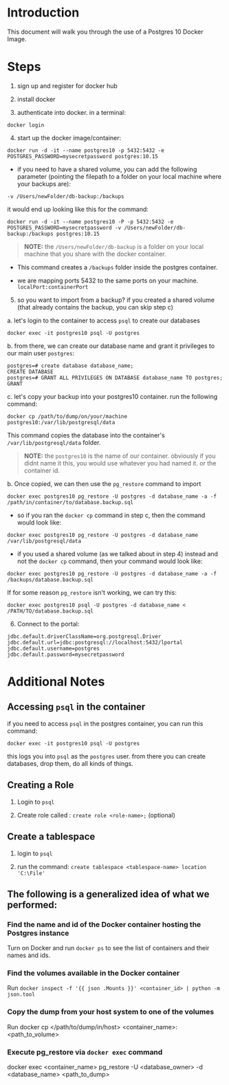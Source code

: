 # Introduction

This document will walk you through the use of a Postgres 10 Docker Image.

# Steps

1) sign up and register for docker hub

2) install docker

3) authenticate into docker. in a terminal:

`docker login`

4) start up the docker image/container:

`docker run -d -it --name postgres10 -p 5432:5432 -e POSTGRES_PASSWORD=mysecretpassword postgres:10.15`

- if you need to have a shared volume, you can add the following parameter (pointing the filepath to a folder on your local machine where your backups are):
```
-v /Users/newFolder/db-backup:/backups
```

it would end up looking like this for the command:

`docker run -d -it --name postgres10 -P -p 5432:5432 -e POSTGRES_PASSWORD=mysecretpassword -v /Users/newFolder/db-backup:/backups postgres:10.15`

>**NOTE:** the `/Users/newFolder/db-backup` is a folder on your local machine that you share with the docker container.

- This command creates a `/backups` folder inside the postgres container.

- we are mapping ports 5432 to the same ports on your machine. `localPort:containerPort`

5) so you want to import from a backup?  if you created a shared volume (that already contains the backup, you can skip step c)

a. let's login to the container to access `psql` to create our databases

```
docker exec -it postgres10 psql -U postgres
```

b. from there, we can create our database name and grant it privileges to our main user `postgres`:

```
postgres=# create database database_name;
CREATE DATABASE
postgres=# GRANT ALL PRIVILEGES ON DATABASE database_name TO postgres;
GRANT
```

c. let's copy your backup into your postgres10 container. run the following command:

```
docker cp /path/to/dump/on/your/machine postgres10:/var/lib/postgresql/data
```

This command copies the database into the container's `/var/lib/postgresql/data` folder.

>**NOTE:** the `postgres10` is the name of our container.  obviously if you didnt name it this, you would use whatever you had named it. or the container id.

b. Once copied, we can then use the `pg_restore` command to import

```
docker exec postgres10 pg_restore -U postgres -d database_name -a -f /path/in/container/to/database.backup.sql
```

- so if you ran the `docker cp` command in step c, then the command would look like:

```
docker exec postgres10 pg_restore -U postgres -d database_name /var/lib/postgresql/data
```


- if you used a shared volume (as we talked about in step 4) instead and not the `docker cp` command, then your command would look like:

```
docker exec postgres10 pg_restore -U postgres -d database_name -a -f /backups/database.backup.sql
```

If for some reason `pg_restore` isn't working, we can try this:

```
docker exec postgres10 psql -U postgres -d database_name < /PATH/TO/database.backup.sql
```


6) Connect to the portal:

```
jdbc.default.driverClassName=org.postgresql.Driver
jdbc.default.url=jdbc:postgresql://localhost:5432/lportal
jdbc.default.username=postgres
jdbc.default.password=mysecretpassword
```

# Additional Notes

## Accessing `psql` in the container

if you need to access `psql` in the postgres container, you can run this command:

```
docker exec -it postgres10 psql -U postgres
```

this logs you into `psql` as the `postgres` user.  from there you can create databases, drop them, do all kinds of things.

## Creating a Role

1. Login to `psql`

2. Create role called <role-name>: `create role <role-name>;` (optional)

## Create a tablespace

1. login to `psql`

2. run the command: `create tablespace <tablespace-name> location 'C:\File'`

## The following is a generalized idea of what we performed:


### Find the name and id of the Docker container hosting the Postgres instance
Turn on Docker and run `docker ps` to see the list of containers and their names and ids.

### Find the volumes available in the Docker container
Run `docker inspect -f '{{ json .Mounts }}' <container_id> | python -m json.tool`

### Copy the dump from your host system to one of the volumes
Run docker cp </path/to/dump/in/host> <container_name>:<path_to_volume>

### Execute pg_restore via `docker exec` command
docker exec <container_name> pg_restore -U <database_owner> -d <database_name> <path_to_dump>